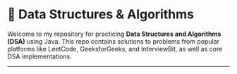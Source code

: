 # 📘 Data Structures & Algorithms

Welcome to my repository for practicing **Data Structures and Algorithms (DSA)** using Java. This repo contains solutions to problems from popular platforms like LeetCode, GeeksforGeeks, and InterviewBit, as well as core DSA implementations.

---


